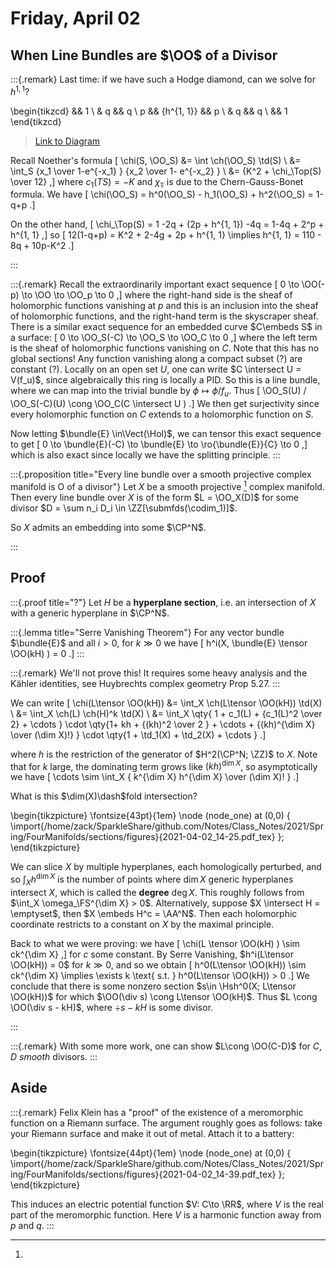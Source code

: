 # Friday, April 02

## When Line Bundles are $\OO$ of a Divisor

:::{.remark}
Last time: if we have such a Hodge diamond, can we solve for $h^{1, 1}$?

\begin{tikzcd}
	&& 1 \\
	& q && q \\
	p && {h^{1, 1}} && p \\
	& q && q \\
	&& 1
\end{tikzcd}

> [Link to Diagram](https://q.uiver.app/?q=WzAsOSxbMiwyLCJoXnsxLCAxfSJdLFswLDIsInAiXSxbNCwyLCJwIl0sWzEsMywicSJdLFszLDMsInEiXSxbMiw0LCIxIl0sWzEsMSwicSJdLFszLDEsInEiXSxbMiwwLCIxIl1d)

Recall Noether's formula
\[
\chi(S, \OO_S)
&= \int \ch(\OO_S) \td(S) \\
&= \int_S {x_1 \over 1-e^{-x_1} } {x_2 \over 1- e^{-x_2} } \\
&= {K^2 + \chi_\Top(S) \over 12}
,\]
where $c_1(TS) = - K$ and $\chi_\Top$ is due to the Chern-Gauss-Bonet formula.
We have
\[
\chi(\OO_S) = h^0(\OO_S) - h_1(\OO_S) + h^2(\OO_S) = 1-q+p
.\]

On the other hand,
\[
\chi_\Top(S) = 1 -2q + (2p + h^{1, 1}) -4q = 1-4q + 2^p + h^{1, 1}
,\]
so 
\[
12(1-q+p) = K^2 + 2-4g + 2p + h^{1, 1} \implies h^{1, 1} = 110 - 8q + 10p-K^2
.\]

:::

:::{.remark}
Recall the extraordinarily important exact sequence
\[
0 \to \OO(-p) \to \OO \to \OO_p \to 0
,\]
where the right-hand side is the sheaf of holomorphic functions vanishing at $p$ and this is an inclusion into the sheaf of holomorphic functions, and the right-hand term is the skyscraper sheaf.
There is a similar exact sequence for an embedded curve $C\embeds S$ in a surface:
\[
0 \to \OO_S(-C) \to \OO_S \to \OO_C \to 0
,\]
where the left term is the sheaf of holomorphic functions vanishing on $C$. 
Note that this has no global sections!
Any function vanishing along a compact subset (?) are constant (?).
Locally on an open set $U$, one can write $C \intersect U = V(f_u)$, since algebraically this ring is locally a PID.
So this is a line bundle, where we can map into the trivial bundle by $\phi \mapsto \phi/f_u$.
Thus
\[
\OO_S(U) / \OO_S(-C)(U) \cong \OO_C(C \intersect U )
.\]
We then get surjectivity since every holomorphic function on $C$ extends to a holomorphic function on $S$.

Now letting $\bundle{E} \in\Vect(\Hol)$, we can tensor this exact sequence to get
\[
0 \to \bundle{E}(-C) \to \bundle{E} \to \ro{\bundle{E}}{C} \to 0
,\]
which is also exact since locally we have the splitting principle.
:::

:::{.proposition title="Every line bundle over a smooth projective complex manifold is O of a divisor"}
Let $X$ be a smooth projective
[^projective_Def-Reminder]
complex manifold.
Then every line bundle over $X$ is of the form $L = \OO_X(D)$ for some divisor $D = \sum n_i D_i \in \ZZ[\submfds(\codim_1)]$.

[^projective_Def-Reminder]: 
So $X$ admits an embedding into some $\CP^N$.

:::

## Proof

:::{.proof title="?"}
Let $H$ be a **hyperplane section**, i.e. an intersection of $X$ with a generic hyperplane in $\CP^N$.

:::{.lemma title="Serre Vanishing Theorem"}
For any vector bundle $\bundle{E}$ and all $i>0$, for $k\gg 0$ we have
\[
h^i(X, \bundle{E} \tensor \OO(kH) ) = 0
.\]
:::


:::{.remark}
We'll not prove this!
It requires some heavy analysis and the Kähler identities, see Huybrechts complex geometry Prop 5.27.
:::

We can write
\[
\chi(L\tensor \OO(kH)) 
&= \int_X \ch(L\tensor \OO(kH)) \td(X) \\
&= \int_X \ch(L) \ch(H)^k \td(X) \\
&= \int_X \qty{ 1 + c_1(L) + {c_1(L)^2 \over 2} + \cdots } 
\cdot \qty{1+ kh + {(kh)^2 \over 2 } + \cdots + {(kh)^{\dim X} \over (\dim X)!} }
\cdot \qty{1 + \td_1(X) + \td_2(X) + \cdots }
.\]

where $h$ is the restriction of the generator of $H^2(\CP^N; \ZZ)$ to $X$.
Note that for $k$ large, the dominating term grows like $(kh)^{\dim X}$, so asymptotically we have
\[
\cdots \sim \int_X { k^{\dim X} h^{\dim X} \over (\dim X)! }
.\]

What is this $\dim(X)\dash$fold intersection?

\begin{tikzpicture}
\fontsize{43pt}{1em} 
\node (node_one) at (0,0) { \import{/home/zack/SparkleShare/github.com/Notes/Class_Notes/2021/Spring/FourManifolds/sections/figures}{2021-04-02_14-25.pdf_tex} };
\end{tikzpicture}

We can slice $X$ by multiple hyperplanes, each homologically perturbed, and so $\int_X h^{\dim X}$ is the number of points where $\dim X$ generic hyperplanes intersect $X$, which is called the **degree** $\deg X$.
This roughly follows from $\int_X \omega_\FS^{\dim X} > 0$.
Alternatively, suppose $X \intersect H = \emptyset$, then $X \embeds H^c = \AA^N$.
Then each holomorphic coordinate restricts to a constant on $X$ by the maximal principle.

Back to what we were proving: we have
\[
\chi(L \tensor \OO(kH) ) \sim ck^{\dim X}
,\]
for $c$ some constant.
By Serre Vanishing, $h^i(L\tensor \OO(kH)) = 0$ for $k\gg 0$, and so we obtain
\[
h^0(L\tensor \OO(kH)) \sim ck^{\dim X} \implies \exists k \text{ s.t. } h^0(L\tensor \OO(kH)) > 0
.\]
We conclude that there is some nonzero section $s\in \Hsh^0(X; L\tensor \OO(kH))$ for which $\OO(\div s) \cong L\tensor \OO(kH)$.
Thus $L \cong \OO(\div s - kH)$, where $\div s- kH$ is some divisor.


:::

:::{.remark}
With some more work, one can show $L\cong \OO(C-D)$ for $C,D$ *smooth* divisors.
:::

## Aside

:::{.remark}
Felix Klein has a "proof" of the existence of a meromorphic function on a Riemann surface.
The argument roughly goes as follows:
take your Riemann surface and make it out of metal.
Attach it to a battery:

\begin{tikzpicture}
\fontsize{44pt}{1em} 
\node (node_one) at (0,0) { \import{/home/zack/SparkleShare/github.com/Notes/Class_Notes/2021/Spring/FourManifolds/sections/figures}{2021-04-02_14-39.pdf_tex} };
\end{tikzpicture}

This induces an electric potential function $V: C\to \RR$, where $V$ is the real part of the meromorphic function.
Here $V$ is a harmonic function away from $p$ and $q$.
:::
